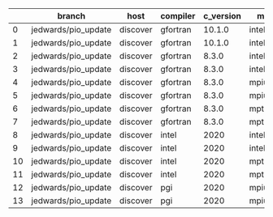 |    | branch              | host     | compiler   | c_version   | mpi      | m_version   | o_g   | os    | build   | u_pass   | u_fail   | s_pass   | s_fail   | e_pass   | e_fail   | nuopc_pass   | nuopc_fail   | hash                                                                                                                                          | modified            |
|----|---------------------|----------|------------|-------------|----------|-------------|-------|-------|---------|----------|----------|----------|----------|----------|----------|--------------|--------------|-----------------------------------------------------------------------------------------------------------------------------------------------|---------------------|
|  0 | jedwards/pio_update | discover | gfortran   | 10.1.0      | intelmpi | 19.1.3.304  | O     | Linux | Pass    | fail     | fail     | fail     | fail     | fail     | fail     | fail         | fail         | [artifacts](https://github.com/esmf-org/esmf-test-artifacts/tree/discover/jedwards_pio_update/discover/gfortran/10.1.0/O/intelmpi/19.1.3.304) | 02/10/2022_16:04:27 |
|  1 | jedwards/pio_update | discover | gfortran   | 10.1.0      | intelmpi | 19.1.3.304  | g     | Linux | Pass    | fail     | fail     | fail     | fail     | fail     | fail     | fail         | fail         | [artifacts](https://github.com/esmf-org/esmf-test-artifacts/tree/discover/jedwards_pio_update/discover/gfortran/10.1.0/g/intelmpi/19.1.3.304) | 02/10/2022_16:04:27 |
|  2 | jedwards/pio_update | discover | gfortran   | 8.3.0       | intelmpi | 19.1.3.304  | O     | Linux | Pass    | fail     | fail     | fail     | fail     | fail     | fail     | fail         | fail         | [artifacts](https://github.com/esmf-org/esmf-test-artifacts/tree/discover/jedwards_pio_update/discover/gfortran/8.3.0/O/intelmpi/19.1.3.304)  | 02/10/2022_16:04:27 |
|  3 | jedwards/pio_update | discover | gfortran   | 8.3.0       | intelmpi | 19.1.3.304  | g     | Linux | Pass    | fail     | fail     | fail     | fail     | fail     | fail     | fail         | fail         | [artifacts](https://github.com/esmf-org/esmf-test-artifacts/tree/discover/jedwards_pio_update/discover/gfortran/8.3.0/g/intelmpi/19.1.3.304)  | 02/10/2022_16:04:27 |
|  4 | jedwards/pio_update | discover | gfortran   | 8.3.0       | mpiuni   | None        | O     | Linux | Fail    | fail     | fail     | fail     | fail     | fail     | fail     | fail         | fail         | [artifacts](https://github.com/esmf-org/esmf-test-artifacts/tree/discover/jedwards_pio_update/discover/gfortran/8.3.0/O/mpiuni/none)          | 02/10/2022_16:04:27 |
|  5 | jedwards/pio_update | discover | gfortran   | 8.3.0       | mpiuni   | None        | g     | Linux | Fail    | fail     | fail     | fail     | fail     | fail     | fail     | fail         | fail         | [artifacts](https://github.com/esmf-org/esmf-test-artifacts/tree/discover/jedwards_pio_update/discover/gfortran/8.3.0/g/mpiuni/none)          | 02/10/2022_16:04:27 |
|  6 | jedwards/pio_update | discover | gfortran   | 8.3.0       | mpt      | 2.17        | O     | Linux | Pass    | fail     | fail     | fail     | fail     | fail     | fail     | fail         | fail         | [artifacts](https://github.com/esmf-org/esmf-test-artifacts/tree/discover/jedwards_pio_update/discover/gfortran/8.3.0/O/mpt/2.17)             | 02/10/2022_16:04:27 |
|  7 | jedwards/pio_update | discover | gfortran   | 8.3.0       | mpt      | 2.17        | g     | Linux | Pass    | fail     | fail     | fail     | fail     | fail     | fail     | fail         | fail         | [artifacts](https://github.com/esmf-org/esmf-test-artifacts/tree/discover/jedwards_pio_update/discover/gfortran/8.3.0/g/mpt/2.17)             | 02/10/2022_16:04:27 |
|  8 | jedwards/pio_update | discover | intel      | 2020        | intelmpi | 19.1.3.304  | O     | Linux | Pass    | fail     | fail     | fail     | fail     | fail     | fail     | fail         | fail         | [artifacts](https://github.com/esmf-org/esmf-test-artifacts/tree/discover/jedwards_pio_update/discover/intel/2020/O/intelmpi/19.1.3.304)      | 02/10/2022_16:04:27 |
|  9 | jedwards/pio_update | discover | intel      | 2020        | intelmpi | 19.1.3.304  | g     | Linux | Pass    | fail     | fail     | fail     | fail     | fail     | fail     | fail         | fail         | [artifacts](https://github.com/esmf-org/esmf-test-artifacts/tree/discover/jedwards_pio_update/discover/intel/2020/g/intelmpi/19.1.3.304)      | 02/10/2022_16:04:27 |
| 10 | jedwards/pio_update | discover | intel      | 2020        | mpt      | 2.17        | O     | Linux | Pass    | fail     | fail     | fail     | fail     | fail     | fail     | fail         | fail         | [artifacts](https://github.com/esmf-org/esmf-test-artifacts/tree/discover/jedwards_pio_update/discover/intel/2020/O/mpt/2.17)                 | 02/10/2022_16:04:27 |
| 11 | jedwards/pio_update | discover | intel      | 2020        | mpt      | 2.17        | g     | Linux | Pass    | fail     | fail     | fail     | fail     | fail     | fail     | fail         | fail         | [artifacts](https://github.com/esmf-org/esmf-test-artifacts/tree/discover/jedwards_pio_update/discover/intel/2020/g/mpt/2.17)                 | 02/10/2022_16:04:27 |
| 12 | jedwards/pio_update | discover | pgi        | 2020        | mpiuni   | None        | O     | Linux | Fail    | fail     | fail     | fail     | fail     | fail     | fail     | fail         | fail         | [artifacts](https://github.com/esmf-org/esmf-test-artifacts/tree/discover/jedwards_pio_update/discover/pgi/2020/O/mpiuni/none)                | 02/10/2022_16:04:27 |
| 13 | jedwards/pio_update | discover | pgi        | 2020        | mpiuni   | None        | g     | Linux | Fail    | fail     | fail     | fail     | fail     | fail     | fail     | fail         | fail         | [artifacts](https://github.com/esmf-org/esmf-test-artifacts/tree/discover/jedwards_pio_update/discover/pgi/2020/g/mpiuni/none)                | 02/10/2022_16:04:27 |